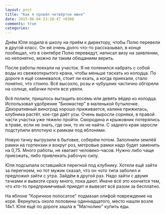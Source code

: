 ```yaml
---
layout: post
title: "Как я провёл четвёртое июня"
date: 2015-06-04 23:28:47 +0300
comments: true
categories: 
---
```

Днём Юля ходила в школу на приём к директору, чтобы Полю перевели в другой класс. Он ей очень долго что-то рассказывал, в конце пообещал, что в сентябре Полю переведут, написал визу на заявлении, но непонятно, можно ли таким обещаниям верить.

После работы поехали на участок. Я не поленился набрать с собой воды из свежеоткрытого крана, чтобы меньше таскать из колодца. По дороге я ещё сомневался, стоит ли ехать, а когда приехали, стало понятно, что стоило. Всё высохло, розы и чубушник частично обгорели на солнце, кабачки почти все увяли.

Всё полили, пришлось вытащить восемь или девять вёдер из колодца. Использовал удобрение "Биомастер" в маленькой бутылочке. Декоративный виноград хорошо приживается, калина прижилась, клубника растёт, кое-где даёт усы. Очень выросли сорняки, в правой части участка уже тяжело пройти. Смородина и крыжовник потерялись в траве, если не знать, где они, то их не найти. С заднего края заросли подступили вплотную к рамкам под яблонями.

Новую тачку выгрузили в бытовке, соберём потом. Заполнили землёй рамки на гортензии и вокруг роз, метровые рамки надо будет заменить на 0,75. Много работы, не хватает человеко-часов. Нужно либо чаще приезжать, либо привлекать рабочую силу.

Юля подсыпала оставшийся перегной под клубнику. Хотели ещё зайти за перегноем, но тот мужик сказал, что он чото типа заболел и предложил зайти с утра. Зайдём в другой раз. Надо зайти с двумя тачками и вывезти сразу много, пока дают. Иначе всё это кончится тем, что кто-то предприимчивый приедет и вывезет всё разом за бесплатно.

На яблоне "Коричное полосатое" подмазал олифой повреждение на коре. Вернулись около половины одиннадцатого, место нашли возле 14к1. Юля ещё по дороге зашла в "Магнолию" купить еды.